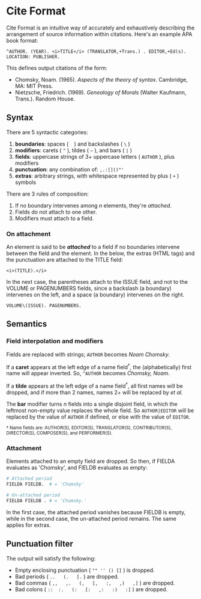 # Cite Format
Cite Format is an intuitive way of accurately and exhaustively describing the arrangement of source information within citations. Here's an example APA book format:
```
^AUTHOR. (YEAR). <i>TITLE</i> (TRANSLATOR,+Trans.) . EDITOR,+Ed(s). LOCATION: PUBLISHER.
```

This defines output citations of the form:

* Chomsky, Noam. (1965). *Aspects of the theory of syntax.* Cambridge, MA: MIT Press.
* Nietzsche, Friedrich. (1969). *Genealogy of Morals* (Walter Kaufmann, Trans.). Random House.

## Syntax
There are 5 syntactic categories:

1. **boundaries**: spaces ( ` ` ) and backslashes ( `\` )
1. **modifiers**: carets ( `^` ), tildes ( `~` ), and bars ( `|` )
1. **fields**: uppercase strings of 3+ uppercase letters ( `AUTHOR` ), plus modifiers
1. **punctuation**: any combination of: `,.:[]()"'`
1. **extras**: arbitrary strings, with whitespace represented by plus ( `+` ) symbols

There are 3 rules of composition:

1. If no boundary intervenes among *n* elements, they're *attached*.
1. Fields do not attach to one other.
1. Modifiers must attach to a field.

### On attachment
An element is said to be ***attached*** to a field if no boundaries intervene between the field and the element. In the below, the extras (HTML tags) and the punctuation are attached to the TITLE field:

```
<i>(TITLE).</i>
```

In the next case, the parentheses attach to the ISSUE field, and not to the VOLUME or PAGENUMBERS fields, since a backslash (a boundary) intervenes on the left, and a space (a boundary) intervenes on the right.

```
VOLUME\(ISSUE). PAGENUMBERS.
```

## Semantics
### Field interpolation and modifiers
Fields are replaced with strings; `AUTHOR` becomes *Noam Chomsky*.

If a **caret** appears at the left edge of a name field<sup>&dagger;</sup>, the (alphabetically) first name will appear inverted. So, `^AUTHOR` becomes *Chomsky, Noam*.

If a **tilde** appears at the left edge of a name field<sup>&dagger;</sup>, all first names will be dropped, and if more than 2 names, names 2+ will be replaced by *et al.*

The **bar** modifier turns *n* fields into a single disjoint field, in which the leftmost non-empty value replaces the whole field. So `AUTHOR|EDITOR` will be replaced by the value of `AUTHOR` if defined, or else with the value of `EDITOR`.

<sub>
&dagger; Name fields are: AUTHOR(S), EDITOR(S), TRANSLATOR(S), CONTRIBUTOR(S), DIRECTOR(S), COMPOSER(S), and PERFORMER(S).
</sub>

### Attachment
Elements attached to an empty field are dropped. So then, if FIELDA evaluates as 'Chomsky', and FIELDB evaluates as empty:

```py
# Attached period
FIELDA FIELDB.  # = 'Chomsky'

# Un-attached period
FIELDA FIELDB . # = 'Chomsky.'
```
In the first case, the attached period vanishes because FIELDB is empty, while in the second case, the un-attached period remains. The same applies for extras.

## Punctuation filter
The output will satisfy the following:
* Empty enclosing punctuation ( `"" '' () []` ) is dropped.
* Bad periods ( `..   (.   [.` ) are dropped.
* Bad commas ( `,,   ,.   (,   [,   :,   ,)   ,]` ) are dropped.
* Bad colons ( `::  :.   (:   [:   ,:   :)   :]` ) are dropped.
